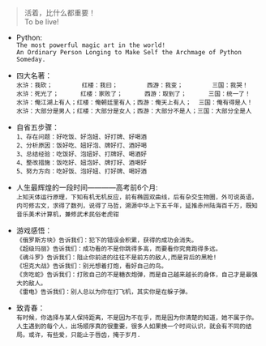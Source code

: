 > 活着，比什么都重要！  
> To be live!

- Python: 
<br>`The most powerful magic art in the world!`
<br>`An Ordinary Person Longing to Make Self the Archmage of Python Someday.`

- 四大名著：
<br>`水浒：我砍；        红楼：我曰；        西游：我变；        三国：我哭！`
<br>`水浒：死光了；      红楼：家败了；      西游：取到了；      三国：统一了！`
<br>`水浒：俺江湖上有人；红楼：俺朝廷里有人；西游：俺天上有人；  三国：俺有得是人！`
<br>`水浒：大部分是男人；红楼：大部分是女人；西游：大部分不是人；三国：大部分全是人`

- 自省五步骤：
<br>`1、存在问题：好吃饭、好泡妞、好打牌、好喝酒`
<br>`2、分析原因：饭好吃、妞好泡、牌好打、酒好喝`
<br>`3、总结经验：吃饭好、泡妞好、打牌好、喝酒好`
<br>`4、整改措施：饭吃好、妞泡好、牌打好、酒喝好`
<br>`5、努力方向：吃好饭、泡好妞、打好牌、喝好酒`

- 人生最辉煌的一段时间————高考前6个月:
<br>`上知天体运行原理，下知有机无机反应，前有椭圆双曲线，后有杂交生物圈，外可说英语，内可修古文，求得了数列，说得了马哲，溯源中华上下五千年，延推赤州陆海百千万，既知音乐美术计算机，兼修武术民俗老虎钳`

- 游戏感悟：
<br>`《俄罗斯方块》告诉我们：犯下的错误会积累，获得的成功会消失。 `
<br>`《超级玛丽》告诉我们：成功看的不是你跳得多高，而要看你究竟跑得多远。 `
<br>`《魂斗罗》告诉我们：阻止你前进的往往不是前方的敌人,而是背后的黑枪! `
<br>`《坦克大战》告诉我们：别光想着打炮，看好自己的鸟。` 
<br>`《贪吃蛇》告诉我们：打败自己的不是糖衣炮弹，而是自己越来越长的身体，自己才是最强大的敌人。 `
<br>`《雷电》告诉我们：别人总以为你在打飞机，其实你是在躲子弹。`

- 致青春：
<br>`有时候，你选择与某人保持距离，不是因为不在乎，而是因为你清楚的知道，她不属于你。人生遇到的每个人，出场顺序真的很重要，很多人如果换一个时间认识，就会有不同的结局。或许，有些爱，只能止于唇齿，掩于岁月.`